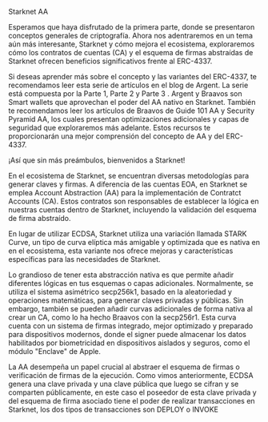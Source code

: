 Starknet AA

Esperamos que haya disfrutado de la primera parte, donde se presentaron conceptos generales de criptografía. Ahora nos adentraremos en un tema aún más interesante, Starknet y cómo mejora el ecosistema, exploraremos cómo los contratos de cuentas (CA) y el esquema de firmas abstraídas de Starknet ofrecen beneficios significativos frente al  ERC-4337.

Si deseas aprender más sobre el concepto y las variantes del ERC-4337, te recomendamos leer esta serie de artículos en el blog de Argent. La serie está compuesta por la Parte 1, Parte 2 y Parte 3 . Argent y Braavos son Smart wallets que aprovechan el poder del AA nativo en Starknet. También te recomendamos leer los artículos de Braavos de Guide 101 AA y Security Pyramid AA, los cuales presentan optimizaciones adicionales y capas de seguridad que exploraremos más adelante. Estos recursos te proporcionarán una mejor comprensión del concepto de AA y del ERC-4337.

¡Así que sin más preámbulos, bienvenidos a Starknet!

En el ecosistema de Starknet, se encuentran diversas metodologías para generar claves y firmas. A diferencia de las cuentas EOA, en Starknet se emplea Account Abstraction (AA) para la implementación de Contratct Accounts (CA). Estos contratos son responsables de establecer la lógica en nuestras cuentas dentro de Starknet, incluyendo la validación del esquema de firma abstraído.

En lugar de utilizar ECDSA, Starknet utiliza una variación llamada STARK Curve, un tipo de curva elíptica más amigable y optimizada que es nativa en en el ecosistema, esta variante nos ofrece mejoras y características específicas para las necesidades de Starknet.

Lo grandioso de tener esta abstracción nativa es que permite añadir diferentes lógicas en tus esquemas o capas adicionales. Normalmente, se utiliza el sistema asimétrico secp256k1, basado en la aleatoriedad y operaciones matemáticas, para generar claves privadas y públicas. Sin embargo, también se pueden añadir curvas adicionales de forma nativa al crear un CA, como lo ha hecho Braavos con la secp256r1. Esta curva cuenta con un sistema de firmas integrado, mejor optimizado y preparado para dispositivos modernos, donde el signer puede almacenar los datos habilitados por biometricidad en dispositivos aislados y seguros, como el módulo "Enclave" de Apple.

La AA desempeña un papel crucial al abstraer el esquema de firmas o verificación de firmas de la ejecución. Como vimos anteriormente, ECDSA genera una clave privada y una clave pública que luego se cifran y se comparten públicamente, en este caso el poseedor de esta clave privada y del esquema de firma asociado tiene el poder de realizar transacciones en Starknet, los dos tipos de transacciones son DEPLOY o INVOKE